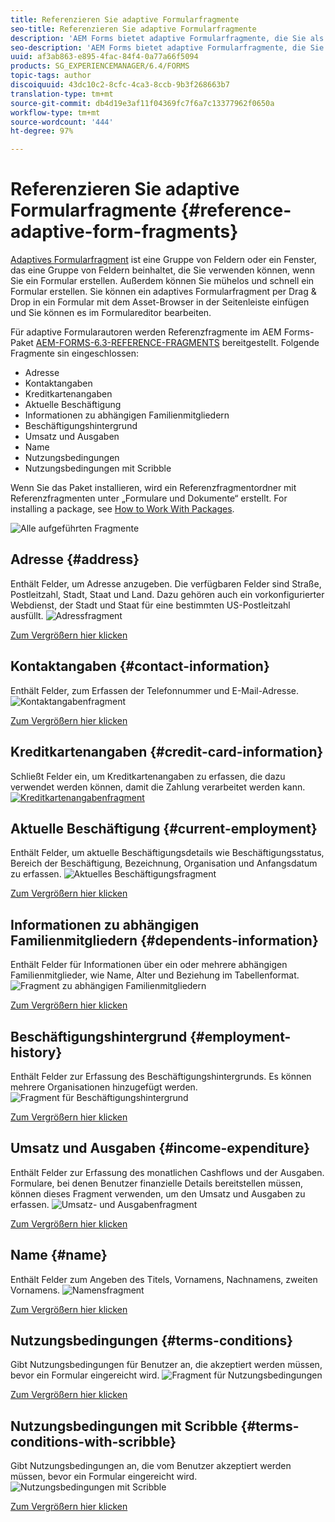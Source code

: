 ```yaml
---
title: Referenzieren Sie adaptive Formularfragmente
seo-title: Referenzieren Sie adaptive Formularfragmente
description: 'AEM Forms bietet adaptive Formularfragmente, die Sie als Assets verwenden können, um ein Formular schnell zu erstellen. '
seo-description: 'AEM Forms bietet adaptive Formularfragmente, die Sie als Assets verwenden können, um ein Formular schnell zu erstellen. '
uuid: af3ab863-e895-4fac-84f4-0a77a66f5094
products: SG_EXPERIENCEMANAGER/6.4/FORMS
topic-tags: author
discoiquuid: 43dc10c2-8cfc-4ca3-8ccb-9b3f268663b7
translation-type: tm+mt
source-git-commit: db4d19e3af11f04369fc7f6a7c13377962f0650a
workflow-type: tm+mt
source-wordcount: '444'
ht-degree: 97%

---
```



# Referenzieren Sie adaptive Formularfragmente {#reference-adaptive-form-fragments}

[Adaptives Formularfragment](/help/forms/using/adaptive-form-fragments.md) ist eine Gruppe von Feldern oder ein Fenster, das eine Gruppe von Feldern beinhaltet, die Sie verwenden können, wenn Sie ein Formular erstellen. Außerdem können Sie mühelos und schnell ein Formular erstellen. Sie können ein adaptives Formularfragment per Drag &amp; Drop in ein Formular mit dem Asset-Browser in der Seitenleiste einfügen und Sie können es im Formulareditor bearbeiten.

Für adaptive Formularautoren werden Referenzfragmente im AEM Forms-Paket [AEM-FORMS-6.3-REFERENCE-FRAGMENTS](https://www.adobeaemcloud.com/content/marketplace/marketplaceProxy.html?packagePath=/content/companies/public/adobe/packages/cq630/fd/AEM-FORMS-6.3-REFERENCE-FRAGMENTS) bereitgestellt. Folgende Fragmente sin eingeschlossen:

* Adresse
* Kontaktangaben
* Kreditkartenangaben
* Aktuelle Beschäftigung
* Informationen zu abhängigen Familienmitgliedern
* Beschäftigungshintergrund
* Umsatz und Ausgaben
* Name
* Nutzungsbedingungen
* Nutzungsbedingungen mit Scribble

Wenn Sie das Paket installieren, wird ein Referenzfragmentordner mit Referenzfragmenten unter „Formulare und Dokumente“ erstellt. For installing a package, see [How to Work With Packages](/help/sites-administering/package-manager.md).

![Alle aufgeführten  Fragmente](assets/ootb-frags.png)

## Adresse {#address}

Enthält Felder, um Adresse anzugeben. Die verfügbaren Felder sind Straße, Postleitzahl, Stadt, Staat und Land. Dazu gehören auch ein vorkonfigurierter Webdienst, der Stadt und Staat für eine bestimmten US-Postleitzahl ausfüllt.
![Adressfragment](assets/address.png)

[Zum Vergrößern hier klicken](assets/address.png)

## Kontaktangaben {#contact-information}

Enthält Felder, zum Erfassen der Telefonnummer und E-Mail-Adresse.
![Kontaktangabenfragment](assets/contact-info.png)

[Zum Vergrößern hier klicken](assets/contact-info-1.png)

## Kreditkartenangaben {#credit-card-information}

Schließt Felder ein, um Kreditkartenangaben zu erfassen, die dazu verwendet werden können, damit die Zahlung verarbeitet werden kann.
[ ![Kreditkartenangabenfragment](assets/cc-info.png)](assets/cc-info-1.png)

## Aktuelle Beschäftigung {#current-employment}

Enthält Felder, um aktuelle Beschäftigungsdetails wie Beschäftigungsstatus, Bereich der Beschäftigung, Bezeichnung, Organisation und Anfangsdatum zu erfassen.
![Aktuelles Beschäftigungsfragment](assets/current-emp.png)

[Zum Vergrößern hier klicken](assets/current-emp-1.png)

## Informationen zu abhängigen Familienmitgliedern {#dependents-information}

Enthält Felder für Informationen über ein oder mehrere abhängigen Familienmitglieder, wie Name, Alter und Beziehung im Tabellenformat.
![Fragment zu abhängigen Familienmitgliedern](assets/dependents-info.png)

[Zum Vergrößern hier klicken](assets/dependents-info-1.png)

## Beschäftigungshintergrund {#employment-history}

Enthält Felder zur Erfassung des Beschäftigungshintergrunds. Es können mehrere Organisationen hinzugefügt werden.
![Fragment für Beschäftigungshintergrund](assets/emp-history.png)

[Zum Vergrößern hier klicken](assets/emp-history-1.png)

## Umsatz und Ausgaben {#income-expenditure}

Enthält Felder zur Erfassung des monatlichen Cashflows und der Ausgaben. Formulare, bei denen Benutzer finanzielle Details bereitstellen müssen, können dieses Fragment verwenden, um den Umsatz und Ausgaben zu erfassen.
![Umsatz- und Ausgabenfragment](assets/income.png)

[Zum Vergrößern hier klicken](assets/income-1.png)

## Name {#name}

Enthält Felder zum Angeben des Titels, Vornamens, Nachnamens, zweiten Vornamens.
![Namensfragment](assets/name.png)

[Zum Vergrößern hier klicken](assets/name-1.png)

## Nutzungsbedingungen {#terms-conditions}

Gibt Nutzungsbedingungen für Benutzer an, die akzeptiert werden müssen, bevor ein Formular eingereicht wird.
![Fragment für Nutzungsbedingungen](assets/tnc.png)

[Zum Vergrößern hier klicken](assets/tnc-1.png)

## Nutzungsbedingungen mit Scribble {#terms-conditions-with-scribble}

Gibt Nutzungsbedingungen an, die vom Benutzer akzeptiert werden müssen, bevor ein Formular eingereicht wird.
![Nutzungsbedingungen mit Scribble](assets/tnc-scribble.png)

[Zum Vergrößern hier klicken](assets/tnc-scribble-1.png)
